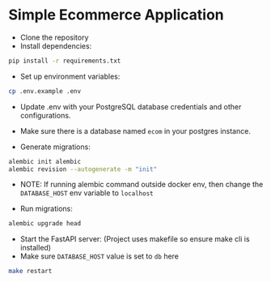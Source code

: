 # Simple Ecommerce Application

- Clone the repository
- Install dependencies:
```bash
pip install -r requirements.txt
```

- Set up environment variables:
```bash
cp .env.example .env
```

- Update .env with your PostgreSQL database credentials and other configurations.

- Make sure there is a database named `ecom` in your postgres instance.

- Generate migrations:
```bash
alembic init alembic
alembic revision --autogenerate -m "init"
```
- NOTE: If running alembic command outside docker env, then change the `DATABASE_HOST` env variable to `localhost`

- Run migrations:
```bash
alembic upgrade head
```

- Start the FastAPI server: (Project uses makefile so ensure make cli is installed)
- Make sure `DATABASE_HOST` value is set to `db` here
```bash
make restart
```
